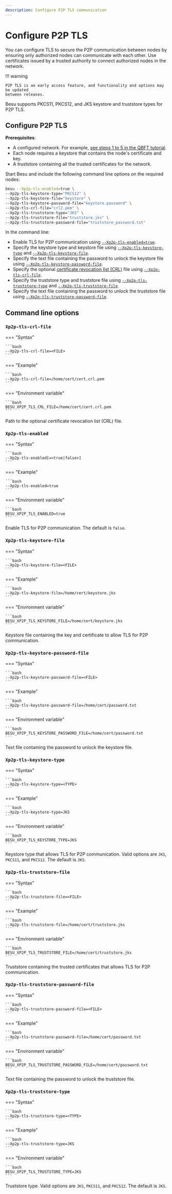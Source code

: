 ```yaml
---
description: Configure P2P TLS communication
---
```


# Configure P2P TLS

You can configure TLS to secure the P2P communication between nodes by ensuring only authorized nodes can communicate
with each other. Use certificates issued by a trusted authority to connect authorized nodes in the network.

!!! warning

    P2P TLS is an early access feature, and functionality and options may be updated
    between releases.

Besu supports PKCS11, PKCS12, and JKS keystore and truststore types for P2P TLS.

## Configure P2P TLS

**Prerequisites**:

* A configured network. For example,
    [see steps 1 to 5 in the QBFT tutorial](../../../tutorials/qbft.md).
* Each node requires a keystore that contains the node's certificate and key.
* A truststore containing all the trusted certificates for the network.

Start Besu and include the following command line options on the required nodes:

```bash
besu --Xp2p-tls-enabled=true \
--Xp2p-tls-keystore-type="PKCS12" \
--Xp2p-tls-keystore-file="keystore" \
--Xp2p-tls-keystore-password-file="keystore.password" \
--Xp2p-tls-crl-file="crl2.pem" \
--Xp2p-tls-truststore-type="JKS" \
--Xp2p-tls-truststore-file="truststore.jks" \
--Xp2p-tls-truststore-password-file="truststore_password.txt"
```

In the command line:

* Enable TLS for P2P communication using [`--Xp2p-tls-enabled=true`](#xp2p-tls-enabled).
* Specify the keystore type and keystore file using [`--Xp2p-tls-keystore-type`](#xp2p-tls-keystore-type) and
    [`--Xp2p-tls-keystore-file`](#xp2p-tls-keystore-file).
* Specify the text file containing the password to unlock the keystore file using [`--Xp2p-tls-keystore-password-file`](#xp2p-tls-keystore-password-file).
* Specify the optional [certificate revocation list (CRL)] file using [`--Xp2p-tls-crl-file`](#xp2p-tls-crl-file).
* Specify the truststore type and truststore file using [`--Xp2p-tls-truststore-type`](#xp2p-tls-truststore-type) and
    [`--Xp2p-tls-truststore-file`](#xp2p-tls-truststore-file).
* Specify the text file containing the password to unlock the truststore file using [`--Xp2p-tls-truststore-password-file`](#xp2p-tls-keystore-password-file).

## Command line options

### `Xp2p-tls-crl-file`

=== "Syntax"

    ```bash
    --Xp2p-tls-crl-file=<FILE>
    ```

=== "Example"

    ```bash
    --Xp2p-tls-crl-file=/home/cert/cert.crl.pem
    ```

=== "Environment variable"

    ```bash
    BESU_XP2P_TLS_CRL_FILE=/home/cert/cert.crl.pem
    ```

Path to the optional certificate revocation list (CRL) file.

### `Xp2p-tls-enabled`

=== "Syntax"

    ```bash
    --Xp2p-tls-enabled[=<true|false>]
    ```

=== "Example"

    ```bash
    --Xp2p-tls-enabled=true
    ```

=== "Environment variable"

    ```bash
    BESU_XP2P_TLS_ENABLED=true
    ```

Enable TLS for P2P communication. The default is `false`.

### `Xp2p-tls-keystore-file`

=== "Syntax"

    ```bash
    --Xp2p-tls-keystore-file=<FILE>
    ```

=== "Example"

    ```bash
    --Xp2p-tls-keystore-file=/home/cert/keystore.jks
    ```

=== "Environment variable"

    ```bash
    BESU_XP2P_TLS_KEYSTORE_FILE=/home/cert/keystore.jks
    ```

Keystore file containing the key and certificate to allow TLS for P2P communication.

### `Xp2p-tls-keystore-password-file`

=== "Syntax"

    ```bash
    --Xp2p-tls-keystore-password-file=<FILE>
    ```

=== "Example"

    ```bash
    --Xp2p-tls-keystore-password-file=/home/cert/password.txt
    ```

=== "Environment variable"

    ```bash
    BESU_XP2P_TLS_KEYSTORE_PASSWORD_FILE=/home/cert/password.txt
    ```

Text file containing the password to unlock the keystore file.

### `Xp2p-tls-keystore-type`

=== "Syntax"

    ```bash
    --Xp2p-tls-keystore-type=<TYPE>
    ```

=== "Example"

    ```bash
    --Xp2p-tls-keystore-type=JKS
    ```

=== "Environment variable"

    ```bash
    BESU_XP2P_TLS_KEYSTORE_TYPE=JKS
    ```

Keystore type that allows TLS for P2P communication. Valid options are `JKS`, `PKCS11`, and `PKCS12`. The default is `JKS`.

### `Xp2p-tls-truststore-file`

=== "Syntax"

    ```bash
    --Xp2p-tls-truststore-file=<FILE>
    ```

=== "Example"

    ```bash
    --Xp2p-tls-truststore-file=/home/cert/truststore.jks
    ```

=== "Environment variable"

    ```bash
    BESU_XP2P_TLS_TRUSTSTORE_FILE=/home/cert/truststore.jks
    ```

Truststore containing the trusted certificates that allows TLS for P2P communication.

### `Xp2p-tls-truststore-password-file`

=== "Syntax"

    ```bash
    --Xp2p-tls-truststore-password-file=<FILE>
    ```

=== "Example"

    ```bash
    --Xp2p-tls-truststore-password-file=/home/cert/password.txt
    ```

=== "Environment variable"

    ```bash
    BESU_XP2P_TLS_TRUSTSTORE_PASSWORD_FILE=/home/cert/password.txt
    ```

Text file containing the password to unlock the truststore file.

### `Xp2p-tls-truststore-type`

=== "Syntax"

    ```bash
    --Xp2p-tls-truststore-type=<TYPE>
    ```

=== "Example"

    ```bash
    --Xp2p-tls-truststore-type=JKS
    ```

=== "Environment variable"

    ```bash
    BESU_XP2P_TLS_TRUSTSTORE_TYPE=JKS
    ```

Truststore type. Valid options are `JKS`, `PKCS11`, and `PKCS12`. The default is `JKS`.

[certificate revocation list (CRL)]: https://www.securew2.com/blog/certificate-revocation-crl-explained
